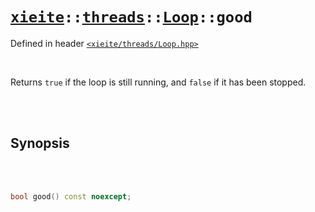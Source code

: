 # [`xieite`](../../../README.md)`::`[`threads`](../../../docs/threads.md)`::`[`Loop`](../../../docs/threads/Loop.md)`::good`
Defined in header [`<xieite/threads/Loop.hpp>`](../../../include/xieite/threads/Loop.hpp)

<br/>

Returns `true` if the loop is still running, and `false` if it has been stopped.

<br/><br/>

## Synopsis

<br/><br/>

```cpp
bool good() const noexcept;
```
